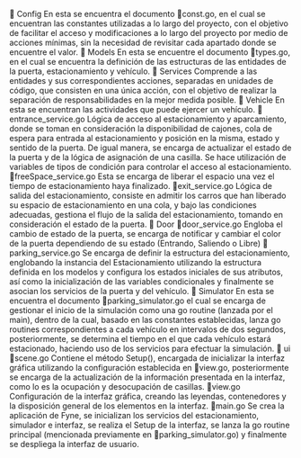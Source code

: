 📁 Config
En esta se encuentra el documento 📄const.go, en el cual se encuentran las constantes utilizadas a lo largo del proyecto, con el objetivo de facilitar el acceso y modificaciones a lo largo del proyecto por medio de acciones mínimas, sin la necesidad de revisitar cada apartado donde se encuentre el valor.
📁 Models
En esta se encuentre el documento 📄types.go, en el cual se encuentra la definición de las estructuras de las entidades de la puerta, estacionamiento y vehículo.
📁 Services
Comprende a las entidades y sus correspondientes acciones, separadas en unidades de código, que consisten en una única acción, con el objetivo de realizar la separación de responsabilidades en la mejor medida posible.
📁 Vehicle
En esta se encuentran las actividades que puede ejercer un vehículo.
  📄entrance_service.go
Lógica de acceso al estacionamiento y aparcamiento, donde se toman en consideración la disponibilidad de cajones, cola de espera para entrada al estacionamiento y posición en la misma, estado y sentido de la puerta. De igual manera, se encarga de actualizar el estado de la puerta y de la lógica de asignación de una casilla. Se hace utilización de variables de tipos de condición para controlar el acceso al estacionamiento.
  📄freeSpace_service.go
Esta se encarga de liberar el espacio una vez el tiempo de estacionamiento haya finalizado.
  📄exit_service.go
Lógica de salida del estacionamiento, consiste en admitir los carros que han liberado su espacio de estacionamiento en una cola, y bajo las condiciones adecuadas, gestiona el flujo de la salida del estacionamiento, tomando en consideración el estado de la puerta.
📁 Door
  📄door_service.go
Engloba el cambio de estado de la puerta, se encarga de notificar y cambiar el color de la puerta dependiendo de su estado (Entrando, Saliendo o Libre)
📄parking_service.go
Se encarga de definir la estructura del estacionamiento, englobando la instancia del Estacionamiento utilizando la estructura definida en los modelos y configura los estados iniciales de sus atributos, así como la inicialización de las variables condicionales y finalmente se asocian los servicios de la puerta y del vehículo.
📁 Simulator
En esta se encuentra el documento 📄parking_simulator.go el cual se encarga de gestionar el inicio de la simulación como una go routine (lanzada por el main), dentro de la cual, basado en las constantes establecidas, lanza go routines correspondientes a cada vehículo en intervalos de dos segundos, posteriormente, se determina el tiempo en el que cada vehículo estará estacionado, haciendo uso de los servicios para efectuar la simulación.
📁 ui
	📄scene.go
Contiene el método Setup(), encargada de inicializar la interfaz gráfica utilizando la configuración establecida en 📄view.go, posteriormente se encarga de la actualización de la información presentada en la interfaz, como lo es la ocupación y desocupación de casillas.
  📄view.go
Configuración de la interfaz gráfica, creando las leyendas, contenedores y la disposición general de los elementos en la interfaz.
  📄main.go
Se crea la aplicación de Fyne, se inicializan los servicios del estacionamiento, simulador e interfaz, se realiza el Setup de la interfaz, se lanza la go routine principal (mencionada previamente en 📄parking_simulator.go) y finalmente se despliega la interfaz de usuario.
